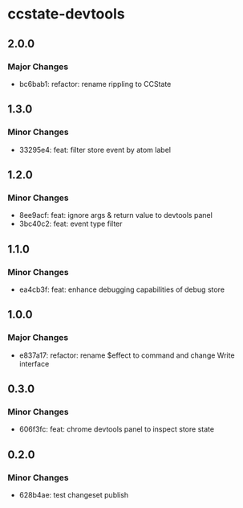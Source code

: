 # ccstate-devtools

## 2.0.0

### Major Changes

- bc6bab1: refactor: rename rippling to CCState

## 1.3.0

### Minor Changes

- 33295e4: feat: filter store event by atom label

## 1.2.0

### Minor Changes

- 8ee9acf: feat: ignore args & return value to devtools panel
- 3bc40c2: feat: event type filter

## 1.1.0

### Minor Changes

- ea4cb3f: feat: enhance debugging capabilities of debug store

## 1.0.0

### Major Changes

- e837a17: refactor: rename $effect to command and change Write interface

## 0.3.0

### Minor Changes

- 606f3fc: feat: chrome devtools panel to inspect store state

## 0.2.0

### Minor Changes

- 628b4ae: test changeset publish
